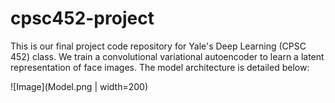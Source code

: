 # cpsc452-project

This is our final project code repository for Yale's Deep Learning (CPSC 452) class. We train a convolutional variational autoencoder to learn a latent representation of face images. The model architecture is detailed below: 

![Image](Model.png | width=200)
